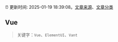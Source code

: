 :alarm_clock: 更新时间: 2025-01-19 18:39:08。[文章来源](/README.md)、[文章分类](/TAGS.md)

## Vue


> 关键字：`Vue`、`ElementUI`、`Vant`



